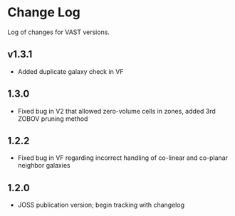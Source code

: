 # Change Log
Log of changes for VAST versions.

## v1.3.1
- Added duplicate galaxy check in VF

## 1.3.0
- Fixed bug in V2 that allowed zero-volume cells in zones, added 3rd ZOBOV pruning method

## 1.2.2
- Fixed bug in VF regarding incorrect handling of co-linear and co-planar neighbor galaxies

## 1.2.0
- JOSS publication version; begin tracking with changelog
